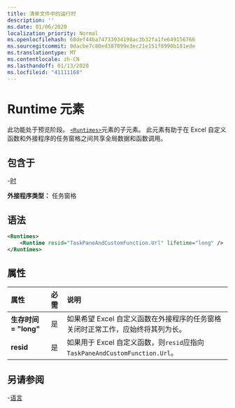 ```yaml
---
title: 清单文件中的运行时
description: ''
ms.date: 01/06/2020
localization_priority: Normal
ms.openlocfilehash: 68def44ba74733934198ac3b32fa1fe649156766
ms.sourcegitcommit: 0dacbe7c80ed387099e3ec21e151f8990b181ede
ms.translationtype: MT
ms.contentlocale: zh-CN
ms.lasthandoff: 01/13/2020
ms.locfileid: "41111168"
---
```

# <a name="runtime-element"></a>Runtime 元素

此功能处于预览阶段。 [`<Runtimes>`](runtime.md)元素的子元素。 此元素有助于在 Excel 自定义函数和外接程序的任务窗格之间共享全局数据和函数调用。 

## <a name="contained-in"></a>包含于

-[时](runtimes.md)

**外接程序类型：** 任务窗格

## <a name="syntax"></a>语法

```XML
<Runtimes>
    <Runtime resid="TaskPaneAndCustomFunction.Url" lifetime="long" />
</Runtimes>
```

## <a name="attributes"></a>属性

|  属性  |  必需  |  说明  |
|:-----|:-----|:-----|
|  **生存时间 = "long"**  |  是  | 如果希望 Excel 自定义函数在外接程序的任务窗格关闭时正常工作，应始终将其列为长。 |
|  **resid**  |  是  | 如果用于 Excel 自定义函数，则`resid`应指向`TaskPaneAndCustomFunction.Url`。 |

## <a name="see-also"></a>另请参阅

-[语言](runtime.md)
